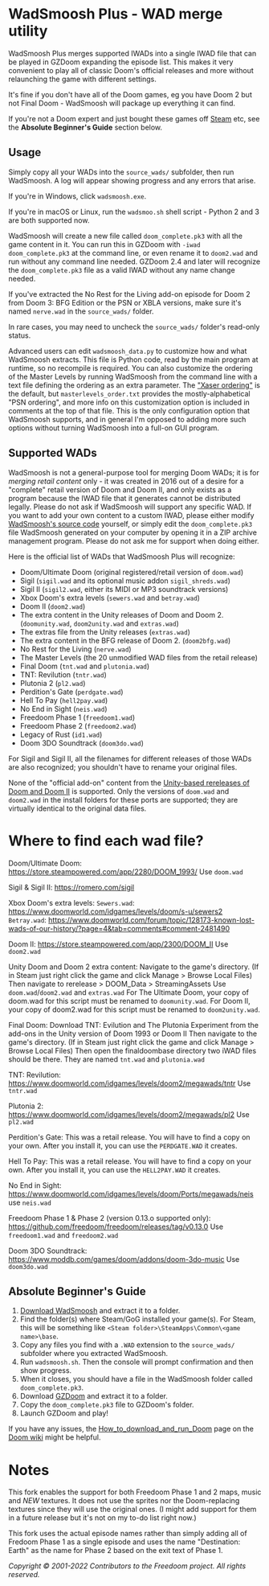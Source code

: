 # WadSmoosh Plus - WAD merge utility

WadSmoosh Plus merges supported IWADs into a single IWAD file that can be played in GZDoom expanding the episode list. This makes it very convenient to play all of classic Doom's official releases and more without relaunching the game with different settings.

It's fine if you don't have all of the Doom games, eg you have Doom 2 but not Final Doom - WadSmoosh will package up everything it can find.

If you're not a Doom expert and just bought these games off [Steam](http://store.steampowered.com/sub/18397/) etc, see the **Absolute Beginner's Guide** section below.

## Usage

Simply copy all your WADs into the `source_wads/` subfolder, then run WadSmoosh. A log will appear showing progress and any errors that arise.

If you're in Windows, click `wadsmoosh.exe`.

If you're in macOS or Linux, run the `wadsmoo.sh` shell script - Python 2 and 3 are both supported now.

WadSmoosh will create a new file called `doom_complete.pk3` with all the game content in it. You can run this in GZDoom with `-iwad doom_complete.pk3` at the command line, or even rename it to `doom2.wad` and run without any command line needed. GZDoom 2.4 and later will recognize the `doom_complete.pk3` file as a valid IWAD without any name change needed.

If you've extracted the No Rest for the Living add-on episode for Doom 2 from Doom 3: BFG Edition or the PSN or XBLA versions, make sure it's named `nerve.wad` in the `source_wads/` folder.

In rare cases, you may need to uncheck the `source_wads/` folder's read-only status.

Advanced users can edit `wadsmoosh_data.py` to customize how and what WadSmoosh extracts. This file is Python code, read by the main program at runtime, so no recompile is required. You can also customize the ordering of the Master Levels by running WadSmoosh from the command line with a text file defining the ordering as an extra parameter. The ["Xaser ordering"](https://forum.zdoom.org/viewtopic.php?p=634600#p634600) is the default, but `masterlevels_order.txt` provides the mostly-alphabetical "PSN ordering", and more info on this customization option is included in comments at the top of that file. This is the only configuration option that WadSmoosh supports, and in general I'm opposed to adding more such options without turning WadSmoosh into a full-on GUI program.

## Supported WADs

WadSmoosh is not a general-purpose tool for merging Doom WADs; it is for *merging retail content* only - it was created in 2016 out of a desire for a "complete" retail version of Doom and Doom II, and only exists as a program because the IWAD file that it generates cannot be distributed legally. Please do not ask if WadSmoosh will support any specific WAD. If you want to add your own content to a custom IWAD, please either modify [WadSmoosh's source code](https://heptapod.host/jp-lebreton/wadsmoosh) yourself, or simply edit the `doom_complete.pk3` file WadSmoosh generated on your computer by opening it in a ZIP archive management program. Please do not ask me for support when doing either.

Here is the official list of WADs that WadSmoosh Plus will recognize:
- Doom/Ultimate Doom (original registered/retail version of `doom.wad`)
- Sigil (`sigil.wad` and its optional music addon `sigil_shreds.wad`)
- Sigil II (`sigil2.wad`, either its MIDI or MP3 soundtrack versions)
- Xbox Doom's extra levels (`sewers.wad` and `betray.wad`)
- Doom II (`doom2.wad`)
- The extra content in the Unity releases of Doom and Doom 2. (`doomunity.wad`, `doom2unity.wad` and `extras.wad`)
- The extras file from the Unity releases (`extras.wad`)
- The extra content in the BFG release of Doom 2. (`doom2bfg.wad`)
- No Rest for the Living (`nerve.wad`)
- The Master Levels (the 20 unmodified WAD files from the retail release)
- Final Doom (`tnt.wad` and `plutonia.wad`)
- TNT: Revilution (`tntr.wad`)
- Plutonia 2 (`pl2.wad`)
- Perdition's Gate (`perdgate.wad`)
- Hell To Pay (`hell2pay.wad`)
- No End in Sight (`neis.wad`)
- Freedoom Phase 1 (`freedoom1.wad`)
- Freedoom Phase 2 (`freedoom2.wad`)
- Legacy of Rust (`id1.wad`)
- Doom 3DO Soundtrack (`doom3do.wad`)

For Sigil and Sigil II, all the filenames for different releases of those WADs are also recognized; you shouldn't have to rename your original files.

None of the "official add-on" content from the [Unity-based rereleases of Doom and Doom II](https://doomwiki.org/wiki/Doom_Classic_Unity_port) is supported. Only the versions of `doom.wad` and `doom2.wad` in the install folders for these ports are supported; they are virtually identical to the original data files.

# Where to find each wad file?

Doom/Ultimate Doom:
https://store.steampowered.com/app/2280/DOOM_1993/
Use `doom.wad`

Sigil & Sigil II:
https://romero.com/sigil

Xbox Doom's extra levels:
`Sewers.wad`: https://www.doomworld.com/idgames/levels/doom/s-u/sewers2
`Betray.wad`: https://www.doomworld.com/forum/topic/128173-known-lost-wads-of-our-history/?page=4&tab=comments#comment-2481490

Doom II:
https://store.steampowered.com/app/2300/DOOM_II
Use `doom2.wad`

Unity Doom and Doom 2 extra content:
Navigate to the game's directory. (If in Steam just right click the game and click Manage > Browse Local Files)
Then navigate to rerelease > DOOM_Data > StreamingAssets
Use `doom.wad`/`doom2.wad` and `extras.wad`
For The Ultimate Doom, your copy of doom.wad for this script must be renamed to `doomunity.wad`.
For Doom II, your copy of doom2.wad for this script must be renamed to `doom2unity.wad`.

Final Doom:
Download TNT: Evilution and The Plutonia Experiment from the add-ons in the Unity version of Doom 1993 or Doom II
Then navigate to the game's directory. (If in Steam just right click the game and click Manage > Browse Local Files)
Then open the finaldoombase directory two iWAD files should be there.
They are named `tnt.wad` and `plutonia.wad`

TNT: Revilution:
https://www.doomworld.com/idgames/levels/doom2/megawads/tntr
Use `tntr.wad`

Plutonia 2:
https://www.doomworld.com/idgames/levels/doom2/megawads/pl2
Use `pl2.wad`

Perdition's Gate:
This was a retail release. You will have to find a copy on your own. After you install it, you can use the `PERDGATE.WAD` it creates.

Hell To Pay:
This was a retail release. You will have to find a copy on your own. After you install it, you can use the `HELL2PAY.WAD` it creates.

No End in Sight:
https://www.doomworld.com/idgames/levels/doom/Ports/megawads/neis
use `neis.wad`

Freedoom Phase 1 & Phase 2 (version 0.13.o supported only):
https://github.com/freedoom/freedoom/releases/tag/v0.13.0
Use `freedoom1.wad` and `freedoom2.wad`

Doom 3DO Soundtrack:
https://www.moddb.com/games/doom/addons/doom-3do-music
Use `doom3do.wad`

## Absolute Beginner's Guide

1. [Download WadSmoosh](https://jp.itch.io/wadsmoosh) and extract it to a folder.
2. Find the folder(s) where Steam/GoG installed your game(s). For Steam, this will be something like `<Steam folder>\SteamApps\Common\<game name>\base`.
3. Copy any files you find with a `.WAD` extension to the `source_wads/` subfolder where you extracted WadSmoosh.
4. Run `wadsmoosh.sh`. Then the console will prompt confirmation and then show progress.
5. When it closes, you should have a file in the WadSmoosh folder called `doom_complete.pk3`.
6. Download [GZDoom](http://gzdoom.drdteam.org) and extract it to a folder.
7. Copy the `doom_complete.pk3` file to GZDoom's folder.
8. Launch GZDoom and play!

If you have any issues, the [How_to_download_and_run_Doom](http://doomwiki.org/wiki/How_to_download_and_run_Doom) page on the [Doom wiki](http://doomwiki.org) might be helpful.

# Notes

This fork enables the support for both Freedoom Phase 1 and 2 maps, music and *NEW* textures. It does not use the sprites nor the Doom-replacing textures since they will use the original ones. (I might add support for them in a future release but it's not on my to-do list right now.)

This fork uses the actual episode names rather than simply adding all of Fredoom Phase 1 as a single episode and uses the name "Destination: Earth" as the name for Phase 2 based on the exit text of Phase 1.

_Copyright © 2001-2022 Contributors to the Freedoom project. All rights reserved._
